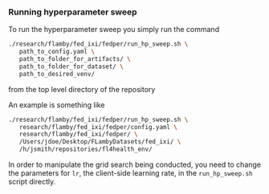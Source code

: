 ### Running hyperparameter sweep

To run the hyperparameter sweep you simply run the command

```bash
./research/flamby/fed_ixi/fedper/run_hp_sweep.sh \
   path_to_config.yaml \
   path_to_folder_for_artifacts/ \
   path_to_folder_for_dataset/ \
   path_to_desired_venv/
```

from the top level directory of the repository

An example is something like
``` bash
./research/flamby/fed_ixi/fedper/run_hp_sweep.sh \
   research/flamby/fed_ixi/fedper/config.yaml \
   research/flamby/fed_ixi/fedper/ \
   /Users/jdoe/Desktop/FLambyDatasets/fed_ixi/ \
   /h/jsmith/repositories/fl4health_env/
```

In order to manipulate the grid search being conducted, you need to change the parameters for `lr`, the client-side learning rate, in the `run_hp_sweep.sh` script directly.
